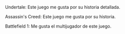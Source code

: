 Undertale: Este juego me gusta por su historia detallada.

Assassin's Creed: Este juego me gusta por su historia.

Battlefield 1: Me gusta el multijugador de este juego.